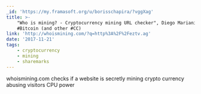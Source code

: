 ```yaml
---
_id: 'https://my.framasoft.org/u/borisschapira/?vggXag'
title: >-
    "Who is mining? - Cryptocurrency mining URL checker", Diego Mariani (@0x13a)
    #Bitcoin (and other #CC)
link: 'http://whoismining.com/?q=http%3A%2F%2Feztv.ag'
date: '2017-11-21'
tags:
    - cryptocurrency
    - mining
    - sharemarks
---
```


<div class="markdown"><p>whoismining.com checks if a website is secretly mining crypto currency abusing visitors CPU power
</p></div>
